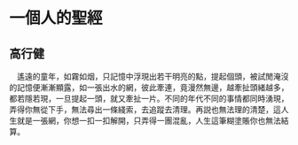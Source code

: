 # 一個人的聖經

## 高行健

&#8195;遙遠的童年，如霧如烟，只記憶中浮現出若干明亮的點，提起個頭，被試閒淹沒的記憶便漸漸顯露，如一張出水的網，彼此牽連，竟漫然無邊，越牽扯頭緒越多，都若隱若現，一旦提起一頭，就又牽扯一片。不同的年代不同的事情都同時湧現，弄得你無從下手，無法尋出一條綫索，去追蹤去清理。再説也無法理的清楚，這人生就是一張網，你想一扣一扣解開，只弄得一團混亂，人生這筆糊塗賬你也無法結算。
